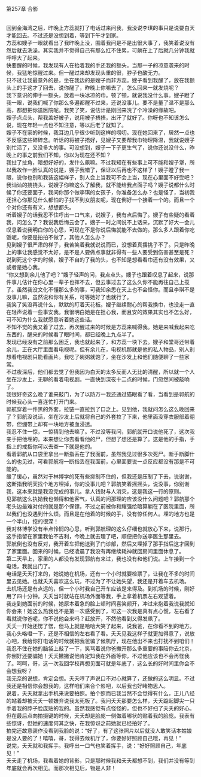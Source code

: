 第257章 合影
<br />回到金海湾之后，昨晚上方蕊就打了电话过来问我，我没说李琪的事只是说要白天才能回去。不过还是没想到着，等到下午才到家。<br />方蕊和嫂子一眼就看出了我昨晚上没，围着我问是不是出很大事了，我笑着说没有然后就去洗澡。其实我并不觉得自己有那么扛不住累，可躺在上了后就几分钟我就呼呼大了起来。<br />快要醒的时候，我发现有人在抬着我的手还我的额头。当那一子的凉意袭来的时候，我猛地惊醒过来。但一醒过来却发现头重的很，脖子也酸无力。<br />只不过让我最意外的是，坐在我边的是嫂子而非方蕊。嫂子看到我醒了，放在我额头上的手这才了回去，说你醒了，昨晚上你嘛去了，怎么回来一就发烧呢？<br />我下意识的伸手一额头，放着一块冰凉的巾。顿了顿，就说我没什么事。嫂子瞪了我一眼，说我们喊了你那么多遍都醒不过来，还说没事儿。要不是量了温不是那么高，都想把你送医院呢。我笑了笑，说估计是刚回来洗了个冷澡的缘故吧。<br />嫂子点点头，帮我盖好被子，说用被子捂捂，出汗了就好了。你呀也不知该怎么说，现在年轻一点也不知注意，等以后老了就知了。<br />嫂子不在家的时候，我耳边几乎很少听到这样的唠叨。现在她回来了，居然一点也不反感这些碎碎念。听话的将被子捂好，见嫂子又要帮我巾物理降温，我就说嫂子别忙活了，又没多大的事。可没想到，嫂子一下子更生气了，说你还说没什么，昨晚上的事之前我们不知，你以为现在还不知？<br />我扯了扯角，暗想好好的，发什么飙嘛。不过我知在有些事上可不能和嫂子犟，所以我故作一脸认真的说是，嫂子我错了，保证以后再也不这样了！嫂子瞪了我一眼，说你也别和我装这幅样子，别人会上当我可不会上当，现在心里面不好受吧？<br />我讪讪的挠挠头，说嫂子你嘛这么了解我，就不能给我点面子吗？嫂子说都什么时候了你还要面子，我问你那个做李琪的女孩子，你准备怎么办？也是怪了，当初我还担心你那见什么都怕的子找不到女朋友呢，现在倒好一个接着一个的。而且一个个对你还有有义，想想都头。<br />听着嫂子的话我忍不住呼出一口气来，说嫂子，我有点后悔了。嫂子有些疑的看着我，问怎么了？我说我后悔云会了。嫂子一时之间说不上话来，沉默了好大一会儿叹息着说我明白你的心思，可现在不是你说后悔就能不去做的。那么多人跟着你吃饭呢，你要是拍拍不做了，其他人怎么办？<br />见到嫂子很严肃的样子，我苦笑着我就说说而已，没想着真撂挑子不了。只是昨晚上的事让我感觉不太好，是不是人要做点事就非得有一些人要受到伤害甚至是死？说到死这个字的时候，嫂子不自的了我的头，也不知是想看看巾还有没有效果，又或者是她心我。<br />“你又想到余儿他了吧？”嫂子轻声的问，我点点头。嫂子也跟着叹息了起来，说那件事儿估计在你心里一辈子也挥不去，但云事过去了这么久你不能再往自己上揽了。虽然我没文化不懂那么多的事，可我知余思在天上也不会怪你。而且李琪不是没事儿嘛，虽然说和你有关系，可等她好了也就行了。<br />我笑了笑没再说什么，默默的盯着天花板。嫂子继续耐心的帮我换巾，也没走一直在轻声说着一些事安我。我很明白她是在担心我，而且安的效果其实也不怎么好，可不知为什么我就愿意听着她这些话。<br />不知不觉的我又着了过去，再次醒过来的时候是方蕊来喊得我。她是来喊我起来吃东西的，醒来的时候看了眼时间，都已经晚上九点半了。<br />发现已经没有之前那么困乏，我也就起来了，和方蕊一块下去。嫂子和堂哥还带着余儿，正在大厅里面看电视呢。但有余儿在，电视机那就是他的私人物品，别人别想看电视剧只能看画片。我吃了碗粥就饱了，坐在沙发上和他们随便聊了一些家常。<br />不过夜深后，他们都去觉了但我因为白天的太多反而人无比的清醒，所以就一个人坐在沙发上，无聊的看着电视剧。一直快到深夜十二点的时候，门忽然间被敲响了。<br />我很好奇这么晚了谁来敲门，为了以防万一我还通过猫眼看了看，当看到是郭航的时候我心头一喜连忙打开门来。<br />郭航穿着一件黑的外套，拉链一直拉到了口之上。见到他，我就问怎么这么晚回来了？郭航没说话，坐在沙发上后就将自己的外套拉了下来，他里面没穿衣服部着绷带，但绷带上却有一块地方被血浸透。<br />我忍不住一惊，一惊猜到他去嘛了。不过没等我问，郭航就开口说他死了，这次我亲手把他埋的。本来想让你去看看他的尸，但想了想还是算了。这是他的手指，手指上的戒指你可以去查一下就是他的。<br />看着郭航从口袋里拿出一断指丢在了我面前，虽然我见过很多次死尸。断手断脚什么的也见过，可看郭航将一断指丢在我面前，心里面要说一点反应都没有那是不可能的。<br />缓了缓心，虽然对于林博学的死有些抑制不住的，但我还是压制了下去，说谢谢，这断指我明天找个地方埋掉，你的没事儿吧？郭航笑着摇摇头，说没事，你别谢我，这本来就是我没完成的事儿。拿人钱财与人消灾，这是我这一行的原则。<br />见郭航这么执拗我也懒得和他客气，认真的问那理的应该没什么问题吧？郭航那个老头边最难对付的就是那个保镖，不过之前被你和耀强给暗算躺在了医院里面，所以我们也没遇到什么烦。而且是在他着的时候的手，没有惊任何人。埋的地方也是一个半山，挖的很深！<br />我对林博学没有半点怜悯的心思，听到郭航理的这么仔细也就放心下来，说那行，这手指留在家里我怕不吉利，今晚上就去理了吧，顺便把你送李医生那里去。<br />郭航倒也没有反对，我开着车把他送到了门诊部，然后又埋掉了那手指后这才回到了家里面。回来的时候，已经凌晨了我没有再继续耗神就回房间里面休息了。<br />第二天早上，家里的人都没有发现郭航有来过，我也没有和他们说。上午接到一个电话，我就出门了。<br />电话是夭夭打来的，她说她在机场，还有一个小时就要检票了，让我在不多的时间里去见她。也就夭夭喜欢这么玩，不过为了不让她失望，我还是开着车去机场。<br />去机场还是有点远的，但一个小时我自己开车应该是来得及。到机场的时候，刚好用了四十分钟。夭夭当时就站在机场外面等我，手上拿着机票左右观望着。<br />我走到她面前的时候，她原本着急的脸上顿时间喜笑颜开，冲过来抱着我说我就知你会来！她这么热我也不是第一次感受到了，可这一次我是真有点心慌，左右看了看就说你爸呢，你不说他会来吗？赶放开，不然他看到又得发飙了。<br />夭夭一开始还愣了愣，但马上就是哈哈大笑了起来，说我爸，在你看不到的地方。我心头咯噔一下，还是不相信的左右看了看。夭夭见我这样子就更加得意了，说放心吧，我给你打电话的时候就把我爸骗了候机厅，现在他出不来也打扰不到咱们！<br />我忍不住在她的脑袋上敲了一下，笑骂着说你爸撇开那么多重要的事陪你去北京，你倒好还要骗她！夭夭撇撇说他肯定知我在外面等你，不过他应该也不会再怪我了。呵呵，哥，这一次我回学校再想见面可就是年底了，这么长的好时间里你会不会想我呀？<br />我无奈的说想，肯定会想。夭夭哼了声说口不对心就算了，还做的这么明显。不过我还是相信你会想我的，这样咱们来合个影吧，以后我也好睹物思人。<br />说着，夭夭就拿出手机来说要拍照。拍个照而已我当然不会觉得有什么，正儿八经的站着却被夭夭一顿嫌弃说我太死板了。我问夭夭那要怎么样，夭夭踮起脚尖一只手着我的脖子脸庞贴的我的。虽然我感觉有点怪怪的，但也不好扫了夭夭的好心。<br />但在最后点向拍摄键的时候，夭夭却是脸庞一侧做着嘟状的贴着我的脸庞。我表有些惊讶，但她的速度何其之快，在我惊讶之前她就已经拍好了。<br />拍完还故意装作没看到我脸的说：“好了，有了这张照片以后就没人敢笑话本姑娘是没人要的了！嘻嘻，哥，我得去候机厅了，你要好好照顾自己哦，再见！”<br />说完，夭夭就和我挥手。我呼出一口气也笑着挥手，说：“好好照顾自己，年底见！”<br />夭夭走了机场，我看着她的背影，只是那时候我和夭夭都想不到，我们并没有等到年底就会再次相见。而那次相见后，物是人非！